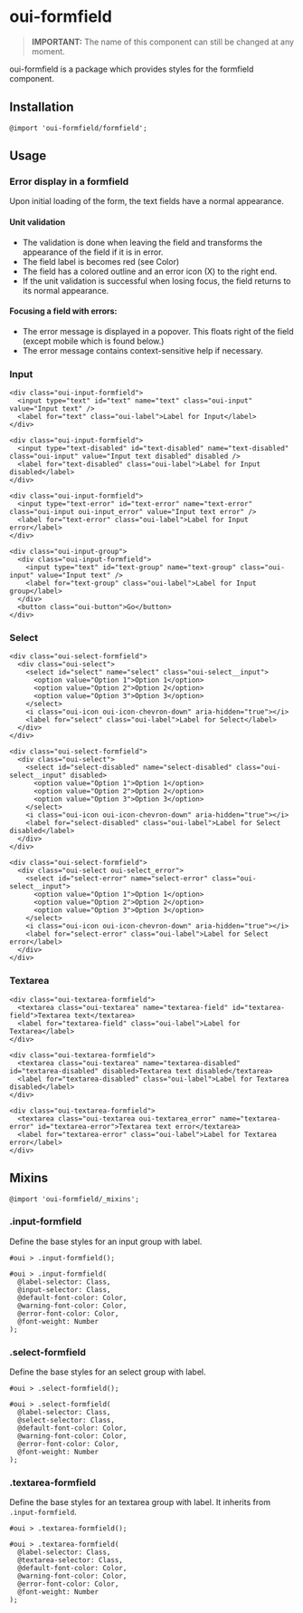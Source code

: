 # oui-formfield

<component-status cx-design="complete" ux="prototype"></component-status>

> **IMPORTANT:** The name of this component can still be changed at any moment.

oui-formfield is a package which provides styles for the formfield component.

## Installation

```less
@import 'oui-formfield/formfield';
```

## Usage
### Error display in a formfield
Upon initial loading of the form, the text fields have a normal appearance.
#### Unit validation

* The validation is done when leaving the field and transforms the appearance of the field if it is in error.
* The field label is becomes red (see Color)
* The field has a colored outline and an error icon (X) to the right end.  
* If the unit validation is successful when losing focus, the field returns to its normal appearance.

#### Focusing a field with errors:

* The error message is displayed in a popover. This floats right of the field (except mobile which is found below.)
* The error message contains context-sensitive help if necessary.

### Input

```html:preview
<div class="oui-input-formfield">
  <input type="text" id="text" name="text" class="oui-input" value="Input text" />
  <label for="text" class="oui-label">Label for Input</label>
</div>

<div class="oui-input-formfield">
  <input type="text-disabled" id="text-disabled" name="text-disabled" class="oui-input" value="Input text disabled" disabled />
  <label for="text-disabled" class="oui-label">Label for Input disabled</label>
</div>

<div class="oui-input-formfield">
  <input type="text-error" id="text-error" name="text-error" class="oui-input oui-input_error" value="Input text error" />
  <label for="text-error" class="oui-label">Label for Input error</label>
</div>

<div class="oui-input-group">
  <div class="oui-input-formfield">
    <input type="text" id="text-group" name="text-group" class="oui-input" value="Input text" />
    <label for="text-group" class="oui-label">Label for Input group</label>
  </div>
  <button class="oui-button">Go</button>
</div>
```

### Select

```html:preview
<div class="oui-select-formfield">
  <div class="oui-select">
    <select id="select" name="select" class="oui-select__input">
      <option value="Option 1">Option 1</option>
      <option value="Option 2">Option 2</option>
      <option value="Option 3">Option 3</option>
    </select>
    <i class="oui-icon oui-icon-chevron-down" aria-hidden="true"></i>
    <label for="select" class="oui-label">Label for Select</label>
  </div>
</div>

<div class="oui-select-formfield">
  <div class="oui-select">
    <select id="select-disabled" name="select-disabled" class="oui-select__input" disabled>
      <option value="Option 1">Option 1</option>
      <option value="Option 2">Option 2</option>
      <option value="Option 3">Option 3</option>
    </select>
    <i class="oui-icon oui-icon-chevron-down" aria-hidden="true"></i>
    <label for="select-disabled" class="oui-label">Label for Select disabled</label>
  </div>
</div>

<div class="oui-select-formfield">
  <div class="oui-select oui-select_error">
    <select id="select-error" name="select-error" class="oui-select__input">
      <option value="Option 1">Option 1</option>
      <option value="Option 2">Option 2</option>
      <option value="Option 3">Option 3</option>
    </select>
    <i class="oui-icon oui-icon-chevron-down" aria-hidden="true"></i>
    <label for="select-error" class="oui-label">Label for Select error</label>
  </div>
</div>
```

### Textarea

```html:preview
<div class="oui-textarea-formfield">
  <textarea class="oui-textarea" name="textarea-field" id="textarea-field">Textarea text</textarea>
  <label for="textarea-field" class="oui-label">Label for Textarea</label>
</div>

<div class="oui-textarea-formfield">
  <textarea class="oui-textarea" name="textarea-disabled" id="textarea-disabled" disabled>Textarea text disabled</textarea>
  <label for="textarea-disabled" class="oui-label">Label for Textarea disabled</label>
</div>

<div class="oui-textarea-formfield">
  <textarea class="oui-textarea oui-textarea_error" name="textarea-error" id="textarea-error">Textarea text error</textarea>
  <label for="textarea-error" class="oui-label">Label for Textarea error</label>
</div>
```

## Mixins

```less
@import 'oui-formfield/_mixins';
```

### .input-formfield

Define the base styles for an input group with label.

```less
#oui > .input-formfield();
```

```less
#oui > .input-formfield(
  @label-selector: Class,
  @input-selector: Class,
  @default-font-color: Color,
  @warning-font-color: Color,
  @error-font-color: Color,
  @font-weight: Number
);
```

### .select-formfield

Define the base styles for an select group with label.

```less
#oui > .select-formfield();
```

```less
#oui > .select-formfield(
  @label-selector: Class,
  @select-selector: Class,
  @default-font-color: Color,
  @warning-font-color: Color,
  @error-font-color: Color,
  @font-weight: Number
);
```

### .textarea-formfield

Define the base styles for an textarea group with label.
It inherits from `.input-formfield`.

```less
#oui > .textarea-formfield();
```

```less
#oui > .textarea-formfield(
  @label-selector: Class,
  @textarea-selector: Class,
  @default-font-color: Color,
  @warning-font-color: Color,
  @error-font-color: Color,
  @font-weight: Number
);
```
